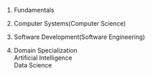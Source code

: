 1. Fundamentals <br />

2. Computer Systems(Computer Science) <br />

3. Software Development(Software Engineering) <br />

4. Domain Specialization <br/>
   Artificial Intelligence <br />
   Data Science
